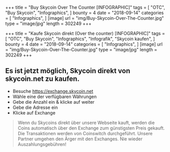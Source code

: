 +++ title = "Buy Skycoin Over The Counter [INFOGRAPHIC]" tags = [ "OTC", "Buy Skycoin", "Infographics", ] bounty = 4 date = "2018-09-14" categories = [ "Infographics", ] [image] url = "img/Buy-Skycoin-Over-The-Counter.jpg" type = "image/jpg" length = 302249 +++


+++
title = "Kaufe Skycoin direkt (Over the counter) [INFOGRAPHIC]"
tags = [
    "OTC",
    "Buy Skycoin",
    "Infographics",
    "Infografik",
    "Skycoin kaufen",
]
bounty = 4
date = "2018-09-14"
categories = [
    "Infographics",
]
[image]
    url = "img/Buy-Skycoin-Over-The-Counter.jpg"
    type = "image/jpg"
    length = 302249
+++

## Es ist jetzt möglich, Skycoin direkt von skycoin.net zu kaufen.

* Besuche https://exchange.skycoin.net
* Wähle eine der verfügbaren Währungen
* Gebe die Anzahl ein & klicke auf weiter
* Gebe die Adresse ein
* Klicke auf Exchange

> Wenn du Skycoins direkt über unsere Webseite kauft, werden die Coins automatisch über den Exchange zum günstigsten Preis gekauft. Die Transaktionen werden von Coinswitch durchgeführt. Unsere Partner umgehen den Ärger mit den Exchanges. Nie wieder Auszahlungsgebühren!
